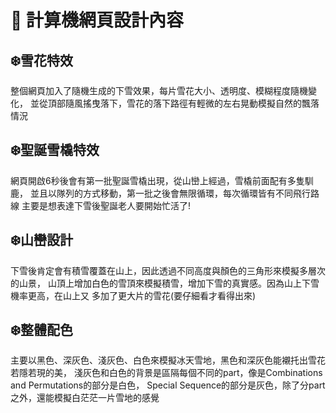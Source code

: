 # 📌 計算機網頁設計內容
## ❄️雪花特效
整個網頁加入了隨機生成的下雪效果，每片雪花大小、透明度、模糊程度隨機變化，
並從頂部隨風搖曳落下，雪花的落下路徑有輕微的左右晃動模擬自然的飄落情況

## ❄️聖誕雪橇特效
網頁開啟6秒後會有第一批聖誕雪橇出現，從山巒上經過，雪橇前面配有多隻馴鹿，
並且以隊列的方式移動，第一批之後會無限循環，每次循環皆有不同飛行路線
主要是想表達下雪後聖誕老人要開始忙活了!

## ❄️山巒設計
下雪後肯定會有積雪覆蓋在山上，因此透過不同高度與顏色的三角形來模擬多層次的山景，
山頂上增加白色的雪頂來模擬積雪，增加下雪的真實感。因為山上下雪機率更高，在山上又
多加了更大片的雪花(要仔細看才看得出來)

## ❄️整體配色
主要以黑色、深灰色、淺灰色、白色來模擬冰天雪地，黑色和深灰色能襯托出雪花若隱若現的美，
淺灰色和白色的背景是區隔每個不同的part，像是Combinations and Permutations的部分是白色，
Special Sequence的部分是灰色，除了分part之外，還能模擬白茫茫一片雪地的感覺
